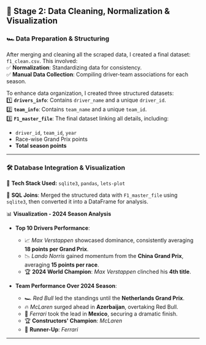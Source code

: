 ## 🚀 **Stage 2: Data Cleaning, Normalization & Visualization**  

### 🏎️ **Data Preparation & Structuring**  

After merging and cleaning all the scraped data, I created a final dataset: `f1_clean.csv`. This involved:  
✅ **Normalization**: Standardizing data for consistency.  
✅ **Manual Data Collection**: Compiling driver-team associations for each season.  

To enhance data organization, I created three structured datasets:  
1️⃣ **`drivers_info`**: Contains `driver_name` and a unique `driver_id`.  
2️⃣ **`team_info`**: Contains `team_name` and a unique `team_id`.  
3️⃣ **`F1_master_file`**: The final dataset linking all details, including:  
   - `driver_id`, `team_id`, `year`  
   - Race-wise Grand Prix points  
   - **Total season points**  

---

### 🛠 **Database Integration & Visualization**  

📌 **Tech Stack Used:** `sqlite3`, `pandas`, `lets-plot`  

🔗 **SQL Joins**: Merged the structured data with `F1_master_file` using `sqlite3`, then converted it into a DataFrame for analysis.  

📊 **Visualization - 2024 Season Analysis**  
- **Top 10 Drivers Performance**:  
  - 📈 *Max Verstappen* showcased dominance, consistently averaging **18 points per Grand Prix**.  
  - 📉 *Lando Norris* gained momentum from the **China Grand Prix**, averaging **15 points per race**.  
  - 🏆 **2024 World Champion**: *Max Verstappen* clinched his **4th title**.  

- **Team Performance Over 2024 Season**:  
  - 🏎️ *Red Bull* led the standings until the **Netherlands Grand Prix**.  
  - 🔥 *McLaren* surged ahead in **Azerbaijan**, overtaking Red Bull.  
  - 🏁 *Ferrari* took the lead in **Mexico**, securing a dramatic finish.  
  - 🏆 **Constructors' Champion**: *McLaren*  
  - 🥈 **Runner-Up**: *Ferrari*  

---  
